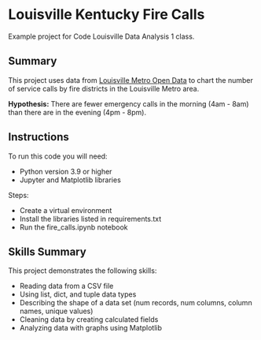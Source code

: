# Louisville Kentucky Fire Calls

Example project for Code Louisville Data Analysis 1 class.

## Summary

This project uses data from 
[Louisville Metro Open Data](https://data.louisvilleky.gov/) to chart the 
number of service calls by fire districts in the Louisville Metro area.

**Hypothesis:** There are fewer emergency calls in the morning (4am - 8am) than there are 
in the evening (4pm - 8pm).

## Instructions

To run this code you will need:

- Python version 3.9 or higher
- Jupyter and Matplotlib libraries

Steps:
- Create a virtual environment
- Install the libraries listed in requirements.txt
- Run the fire_calls.ipynb notebook

## Skills Summary
This project demonstrates the following skills:
 - Reading data from a CSV file
 - Using list, dict, and tuple data types
 - Describing the shape of a data set (num records, num columns, column names, unique values)
 - Cleaning data by creating calculated fields
 - Analyzing data with graphs using Matplotlib


